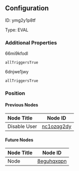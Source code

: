 # 
## Configuration
ID:  ymg2y1p8tf

Type: EVAL 







### Additional Properties
66mi9kfodl
```string 
allTriggersTrue
```


6dnjwe1jwy
```string 
allTriggersTrue
```





### Position

#### Previous Nodes
| Node Title | Node ID |
| :------------- | ------------ |
| Disable User | [nc1ozqg2dy](./nc1ozqg2dy.md) | 
 
 #### Future Nodes
| Node Title | Node ID |
| :------------- | ------------ |
| Node |[8eguhqxqpn](./8eguhqxqpn.md) | 